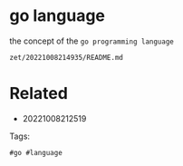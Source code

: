 # go language

the concept of the `go programming language`

` zet/20221008214935/README.md `

# Related

- 20221008212519

Tags:

    #go #language
